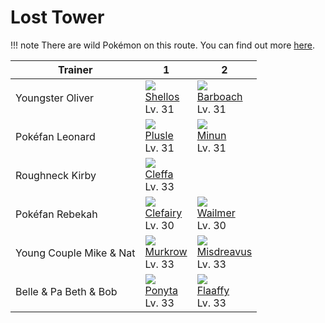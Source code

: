 # Lost Tower

!!! note
    There are wild Pokémon on this route. You can find out more [here](../../wild_pokemon/lost_tower/).


Trainer                 | 1                                    | 2
---                     | ---                                  | ---
Youngster Oliver        | ![][422]<br> [Shellos]<br> Lv. 31    | ![][339]<br> [Barboach]<br> Lv. 31   | ![][414]<br> [Mothim]<br> Lv. 31
Pokéfan Leonard         | ![][311]<br> [Plusle]<br> Lv. 31     | ![][312]<br> [Minun]<br> Lv. 31      | ![][417]<br> [Pachirisu]<br> Lv. 31
Roughneck Kirby         | ![][173]<br> [Cleffa]<br> Lv. 33
Pokéfan Rebekah         | ![][035]<br> [Clefairy]<br> Lv. 30   | ![][320]<br> [Wailmer]<br> Lv. 30    | ![][438]<br> [Bonsly]<br> Lv. 30     | ![][300]<br> [Skitty]<br> Lv. 30
Young Couple Mike & Nat | ![][198]<br> [Murkrow]<br> Lv. 33    | ![][200]<br> [Misdreavus]<br> Lv. 33
Belle & Pa Beth & Bob   | ![][077]<br> [Ponyta]<br> Lv. 33     | ![][180]<br> [Flaaffy]<br> Lv. 33



[Clefairy]: ../../pokemon_changes/035/
[Ponyta]: ../../pokemon_changes/077/
[Cleffa]: ../../pokemon_changes/173/
[Flaaffy]: ../../pokemon_changes/180/
[Murkrow]: ../../pokemon_changes/198/
[Misdreavus]: ../../pokemon_changes/200/
[Skitty]: ../../pokemon_changes/300/
[Plusle]: ../../pokemon_changes/311/
[Minun]: ../../pokemon_changes/312/
[Wailmer]: ../../pokemon_changes/320/
[Barboach]: ../../pokemon_changes/339/
[Mothim]: ../../pokemon_changes/414/
[Pachirisu]: ../../pokemon_changes/417/
[Shellos]: ../../pokemon_changes/422/
[Bonsly]: ../../pokemon_changes/438/
[035]: ../img/pokemon/035.png
[077]: ../img/pokemon/077.png
[173]: ../img/pokemon/173.png
[180]: ../img/pokemon/180.png
[198]: ../img/pokemon/198.png
[200]: ../img/pokemon/200.png
[300]: ../img/pokemon/300.png
[311]: ../img/pokemon/311.png
[312]: ../img/pokemon/312.png
[320]: ../img/pokemon/320.png
[339]: ../img/pokemon/339.png
[414]: ../img/pokemon/414.png
[417]: ../img/pokemon/417.png
[422]: ../img/pokemon/422.png
[438]: ../img/pokemon/438.png

